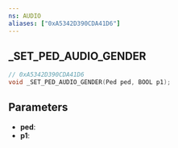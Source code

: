 ```yaml
---
ns: AUDIO
aliases: ["0xA5342D390CDA41D6"]
---
```

## _SET_PED_AUDIO_GENDER

```c
// 0xA5342D390CDA41D6
void _SET_PED_AUDIO_GENDER(Ped ped, BOOL p1);
```

## Parameters
* **ped**: 
* **p1**: 

